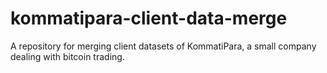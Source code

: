 # kommatipara-client-data-merge
A repository for merging client datasets of KommatiPara, a small company dealing with bitcoin trading.
